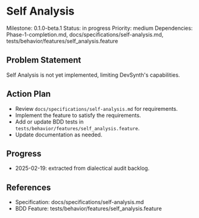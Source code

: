 # Self Analysis
Milestone: 0.1.0-beta.1
Status: in progress
Priority: medium
Dependencies: Phase-1-completion.md, docs/specifications/self-analysis.md, tests/behavior/features/self_analysis.feature

## Problem Statement
Self Analysis is not yet implemented, limiting DevSynth's capabilities.


## Action Plan
- Review `docs/specifications/self-analysis.md` for requirements.
- Implement the feature to satisfy the requirements.
- Add or update BDD tests in `tests/behavior/features/self_analysis.feature`.
- Update documentation as needed.

## Progress
- 2025-02-19: extracted from dialectical audit backlog.

## References
- Specification: docs/specifications/self-analysis.md
- BDD Feature: tests/behavior/features/self_analysis.feature
